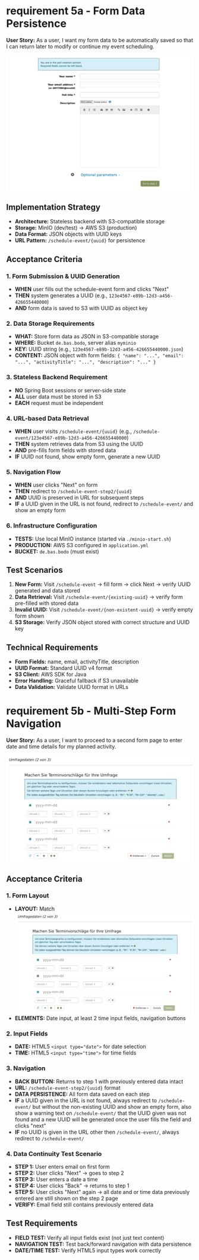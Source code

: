 # requirement 5a - Form Data Persistence

**User Story:** As a user, I want my form data to be automatically saved so that I can return later to modify or continue my event scheduling.

![Schedule Event Form 1](../assets/schedule-event.png)

## Implementation Strategy
- **Architecture:** Stateless backend with S3-compatible storage
- **Storage:** MinIO (dev/test) → AWS S3 (production)
- **Data Format:** JSON objects with UUID keys
- **URL Pattern:** `/schedule-event/{uuid}` for persistence

## Acceptance Criteria

### 1. Form Submission & UUID Generation
- **WHEN** user fills out the schedule-event form and clicks "Next"
- **THEN** system generates a UUID (e.g., `123e4567-e89b-12d3-a456-426655440000`)
- **AND** form data is saved to S3 with UUID as object key

### 2. Data Storage Requirements
- **WHAT:** Store form data as JSON in S3-compatible storage
- **WHERE:** Bucket `de.bas.bodo`, server alias `myminio`
- **KEY:** UUID string (e.g., `123e4567-e89b-12d3-a456-426655440000.json`)
- **CONTENT:** JSON object with form fields: `{ "name": "...", "email": "...", "activityTitle": "...", "description": "..." }`

### 3. Stateless Backend Requirement
- **NO** Spring Boot sessions or server-side state
- **ALL** user data must be stored in S3
- **EACH** request must be independent

### 4. URL-based Data Retrieval
- **WHEN** user visits `/schedule-event/{uuid}` (e.g., `/schedule-event/123e4567-e89b-12d3-a456-426655440000`)
- **THEN** system retrieves data from S3 using the UUID
- **AND** pre-fills form fields with stored data
- **IF** UUID not found, show empty form, generate a new UUID

### 5. Navigation Flow
- **WHEN** user clicks "Next" on form
- **THEN** redirect to `/schedule-event-step2/{uuid}`
- **AND** UUID is preserved in URL for subsequent steps
- **IF** a UUID given in the URL is not found, redirect to `/schedule-event/` and show an empty form

### 6. Infrastructure Configuration
- **TESTS:** Use local MinIO instance (started via `./minio-start.sh`)
- **PRODUCTION:** AWS S3 configured in `application.yml`
- **BUCKET:** `de.bas.bodo` (must exist)

## Test Scenarios
1. **New Form:** Visit `/schedule-event` → fill form → click Next → verify UUID generated and data stored
2. **Data Retrieval:** Visit `/schedule-event/{existing-uuid}` → verify form pre-filled with stored data
3. **Invalid UUID:** Visit `/schedule-event/{non-existent-uuid}` → verify empty form shown
4. **S3 Storage:** Verify JSON object stored with correct structure and UUID key

## Technical Requirements
- **Form Fields:** name, email, activityTitle, description
- **UUID Format:** Standard UUID v4 format
- **S3 Client:** AWS SDK for Java
- **Error Handling:** Graceful fallback if S3 unavailable
- **Data Validation:** Validate UUID format in URLs

# requirement 5b - Multi-Step Form Navigation

**User Story:** As a user, I want to proceed to a second form page to enter date and time details for my planned activity.

![Schedule Event Form 2](../assets/woodle-screenshot-step2.png)

## Acceptance Criteria

### 1. Form Layout
- **LAYOUT:** Match ![Schedule Event Form 2](../assets/woodle-screenshot-step2.png)
- **ELEMENTS:** Date input, at least 2 time input fields, navigation buttons

### 2. Input Fields
- **DATE:** HTML5 `<input type="date">` for date selection
- **TIME:** HTML5 `<input type="time">` for time fields

### 3. Navigation
- **BACK BUTTON:** Returns to step 1 with previously entered data intact
- **URL:** `/schedule-event-step2/{uuid}` format
- **DATA PERSISTENCE:** All form data saved on each step
- **IF** a UUID given in the URL is not found, always redirect to `/schedule-event/` but without the non-existing UUID and show an empty form, also show a warning text on `/schedule-event/` that the UUID given was not found and a new UUID will be generated once the user fills the field and clicks "next" 
- **IF** no UUID is given in the URL other then `/schedule-event/`, always redirect to `/schedule-event/` 


### 4. Data Continuity Test Scenario
- **STEP 1:** User enters email on first form
- **STEP 2:** User clicks "Next" → goes to step 2
- **STEP 3:** User enters a date a time
- **STEP 4:** User clicks "Back" → returns to step 1
- **STEP 5:** User clicks "Next" again → all date and or time data previously entered are still shown on the step 2 page 
- **VERIFY:** Email field still contains previously entered data

## Test Requirements
- **FIELD TEST:** Verify all input fields exist (not just text content)
- **NAVIGATION TEST:** Test back/forward navigation with data persistence
- **DATE/TIME TEST:** Verify HTML5 input types work correctly


